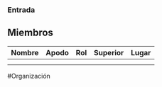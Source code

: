 ### Entrada



## Miembros

| Nombre | Apodo | Rol | Superior | Lugar |
| ------ | ----- | --- | -------- | ----- |
|        |       |     |          |       |
|        |       |     |          |       |

#Organización